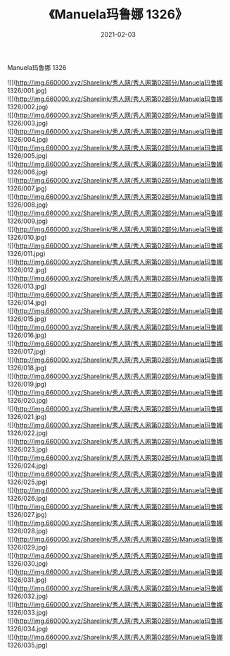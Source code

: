 ﻿---
layout: post
title:  《Manuela玛鲁娜 1326》
date:   2021-02-03
img: http://img.660000.xyz/Sharelink/秀人网/秀人网第02部分/Manuela玛鲁娜 1326/000.jpg
categories: [美女, 清纯, 唯美]
---

Manuela玛鲁娜 1326

  ![](http://img.660000.xyz/Sharelink/秀人网/秀人网第02部分/Manuela玛鲁娜 1326/001.jpg) <br> ![](http://img.660000.xyz/Sharelink/秀人网/秀人网第02部分/Manuela玛鲁娜 1326/002.jpg) <br> ![](http://img.660000.xyz/Sharelink/秀人网/秀人网第02部分/Manuela玛鲁娜 1326/003.jpg) <br> ![](http://img.660000.xyz/Sharelink/秀人网/秀人网第02部分/Manuela玛鲁娜 1326/004.jpg) <br> ![](http://img.660000.xyz/Sharelink/秀人网/秀人网第02部分/Manuela玛鲁娜 1326/005.jpg) <br> ![](http://img.660000.xyz/Sharelink/秀人网/秀人网第02部分/Manuela玛鲁娜 1326/006.jpg) <br> ![](http://img.660000.xyz/Sharelink/秀人网/秀人网第02部分/Manuela玛鲁娜 1326/007.jpg) <br> ![](http://img.660000.xyz/Sharelink/秀人网/秀人网第02部分/Manuela玛鲁娜 1326/008.jpg) <br> ![](http://img.660000.xyz/Sharelink/秀人网/秀人网第02部分/Manuela玛鲁娜 1326/009.jpg) <br> ![](http://img.660000.xyz/Sharelink/秀人网/秀人网第02部分/Manuela玛鲁娜 1326/010.jpg) <br> ![](http://img.660000.xyz/Sharelink/秀人网/秀人网第02部分/Manuela玛鲁娜 1326/011.jpg) <br> ![](http://img.660000.xyz/Sharelink/秀人网/秀人网第02部分/Manuela玛鲁娜 1326/012.jpg) <br> ![](http://img.660000.xyz/Sharelink/秀人网/秀人网第02部分/Manuela玛鲁娜 1326/013.jpg) <br> ![](http://img.660000.xyz/Sharelink/秀人网/秀人网第02部分/Manuela玛鲁娜 1326/014.jpg) <br> ![](http://img.660000.xyz/Sharelink/秀人网/秀人网第02部分/Manuela玛鲁娜 1326/015.jpg) <br> ![](http://img.660000.xyz/Sharelink/秀人网/秀人网第02部分/Manuela玛鲁娜 1326/016.jpg) <br> ![](http://img.660000.xyz/Sharelink/秀人网/秀人网第02部分/Manuela玛鲁娜 1326/017.jpg) <br> ![](http://img.660000.xyz/Sharelink/秀人网/秀人网第02部分/Manuela玛鲁娜 1326/018.jpg) <br> ![](http://img.660000.xyz/Sharelink/秀人网/秀人网第02部分/Manuela玛鲁娜 1326/019.jpg) <br> ![](http://img.660000.xyz/Sharelink/秀人网/秀人网第02部分/Manuela玛鲁娜 1326/020.jpg) <br> ![](http://img.660000.xyz/Sharelink/秀人网/秀人网第02部分/Manuela玛鲁娜 1326/021.jpg) <br> ![](http://img.660000.xyz/Sharelink/秀人网/秀人网第02部分/Manuela玛鲁娜 1326/022.jpg) <br> ![](http://img.660000.xyz/Sharelink/秀人网/秀人网第02部分/Manuela玛鲁娜 1326/023.jpg) <br> ![](http://img.660000.xyz/Sharelink/秀人网/秀人网第02部分/Manuela玛鲁娜 1326/024.jpg) <br> ![](http://img.660000.xyz/Sharelink/秀人网/秀人网第02部分/Manuela玛鲁娜 1326/025.jpg) <br> ![](http://img.660000.xyz/Sharelink/秀人网/秀人网第02部分/Manuela玛鲁娜 1326/026.jpg) <br> ![](http://img.660000.xyz/Sharelink/秀人网/秀人网第02部分/Manuela玛鲁娜 1326/027.jpg) <br> ![](http://img.660000.xyz/Sharelink/秀人网/秀人网第02部分/Manuela玛鲁娜 1326/028.jpg) <br> ![](http://img.660000.xyz/Sharelink/秀人网/秀人网第02部分/Manuela玛鲁娜 1326/029.jpg) <br> ![](http://img.660000.xyz/Sharelink/秀人网/秀人网第02部分/Manuela玛鲁娜 1326/030.jpg) <br> ![](http://img.660000.xyz/Sharelink/秀人网/秀人网第02部分/Manuela玛鲁娜 1326/031.jpg) <br> ![](http://img.660000.xyz/Sharelink/秀人网/秀人网第02部分/Manuela玛鲁娜 1326/032.jpg) <br> ![](http://img.660000.xyz/Sharelink/秀人网/秀人网第02部分/Manuela玛鲁娜 1326/033.jpg) <br> ![](http://img.660000.xyz/Sharelink/秀人网/秀人网第02部分/Manuela玛鲁娜 1326/034.jpg) <br> ![](http://img.660000.xyz/Sharelink/秀人网/秀人网第02部分/Manuela玛鲁娜 1326/035.jpg) <br>
